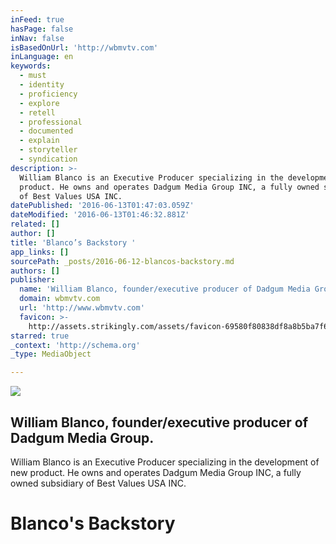 ```yaml
---
inFeed: true
hasPage: false
inNav: false
isBasedOnUrl: 'http://wbmvtv.com'
inLanguage: en
keywords:
  - must
  - identity
  - proficiency
  - explore
  - retell
  - professional
  - documented
  - explain
  - storyteller
  - syndication
description: >-
  William Blanco is an Executive Producer specializing in the development of new
  product. He owns and operates Dadgum Media Group INC, a fully owned subsidiary
  of Best Values USA INC.
datePublished: '2016-06-13T01:47:03.059Z'
dateModified: '2016-06-13T01:46:32.881Z'
related: []
author: []
title: 'Blanco’s Backstory '
app_links: []
sourcePath: _posts/2016-06-12-blancos-backstory.md
authors: []
publisher:
  name: 'William Blanco, founder/executive producer of Dadgum Media Group.'
  domain: wbmvtv.com
  url: 'http://www.wbmvtv.com'
  favicon: >-
    http://assets.strikingly.com/assets/favicon-69580f80838df8a8b5ba7f6958e69e59.ico
starred: true
_context: 'http://schema.org'
_type: MediaObject

---
```

<article style=""><img src="https://media.licdn.com/mpr/mprx/0_-9Zs6TS8bphY47gzqqcN6hy8QpOOUSAzzz6ch8tmedxgyu_UB6JnC6cIQVr" /><h1>William Blanco, founder/executive producer of Dadgum Media Group.</h1><p>William Blanco is an Executive Producer specializing in the development of new product. He owns and operates Dadgum Media Group INC, a fully owned subsidiary of Best Values USA INC.</p></article>

# Blanco's Backstory